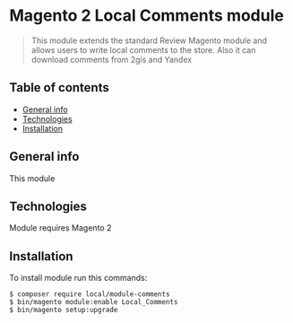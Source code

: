# Magento 2 Local Comments module
> This module extends the standard Review Magento module and allows users to write local comments to the store. Also it can download comments from 2gis and Yandex
## Table of contents
 * [General info](#general-info)
 * [Technologies](#technologies)
 * [Installation](#installation)
 
## General info
This module 

## Technologies
Module requires Magento 2

## Installation
To install module run this commands:

```
$ composer require local/module-comments
$ bin/magento module:enable Local_Comments
$ bin/magento setup:upgrade
```
